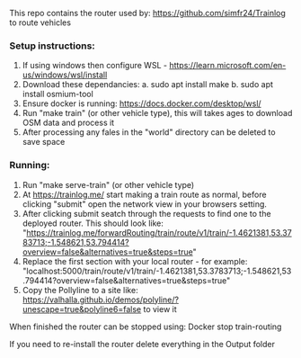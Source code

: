 This repo contains the router used by: https://github.com/simfr24/Trainlog to route vehicles

### Setup instructions:

1. If using windows then configure WSL - https://learn.microsoft.com/en-us/windows/wsl/install
2. Download these dependancies:
	a. sudo apt install make
	b. sudo apt install osmium-tool
3. Ensure docker is running: https://docs.docker.com/desktop/wsl/
4. Run "make train" (or other vehicle type), this will takes ages to download OSM data and process it
5. After processing any fales in the "world" directory can be deleted to save space

### Running:

1. Run "make serve-train" (or other vehicle type)
2. At https://trainlog.me/ start making a train route as normal, before clicking "submit" open the network view in your browsers setting.
3. After clicking submit seatch through the requests to find one to the deployed router. This should look like: "https://trainlog.me/forwardRouting/train/route/v1/train/-1.4621381,53.3783713;-1.548621,53.794414?overview=false&alternatives=true&steps=true"
4. Replace the first section with your local router - for example: "localhost:5000/train/route/v1/train/-1.4621381,53.3783713;-1.548621,53.794414?overview=false&alternatives=true&steps=true"
5. Copy the Pollyline to a site like: https://valhalla.github.io/demos/polyline/?unescape=true&polyline6=false to view it

When finished the router can be stopped using: Docker stop train-routing

If you need to re-install the router delete everything in the Output folder